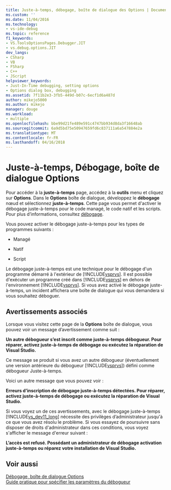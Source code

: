 ```yaml
---
title: Juste-à-temps, débogage, boîte de dialogue des Options | Documents Microsoft
ms.custom: ''
ms.date: 11/04/2016
ms.technology:
- vs-ide-debug
ms.topic: reference
f1_keywords:
- VS.ToolsOptionsPages.Debugger.JIT
- vs.debug.options.JIT
dev_langs:
- CSharp
- VB
- FSharp
- C++
- JScript
helpviewer_keywords:
- Just-In-Time debugging, setting options
- Options dialog box, debugging
ms.assetid: 7f11b2e3-3fb5-449d-b07c-6ecf1d6a487d
author: mikejo5000
ms.author: mikejo
manager: douge
ms.workload:
- multiple
ms.openlocfilehash: bbe99d21fe489e591c4747bb934d8da3f16648ab
ms.sourcegitcommit: 6a9d5bd75e50947659fd6c837111a6a547884e2a
ms.translationtype: MT
ms.contentlocale: fr-FR
ms.lasthandoff: 04/16/2018
---
```

# <a name="just-in-time-debugging-options-dialog-box"></a>Juste-à-temps, Débogage, boîte de dialogue Options
Pour accéder à la **juste-à-temps** page, accédez à la **outils** menu et cliquez sur **Options**. Dans le **Options** boîte de dialogue, développez le **débogage** nœud et sélectionnez **juste-à-temps**. Cette page vous permet d'activer le débogage juste-à-temps pour le code managé, le code natif et les scripts. Pour plus d’informations, consultez [débogage](../debugger/just-in-time-debugging-in-visual-studio.md).  
  
 Vous pouvez activer le débogage juste-à-temps pour les types de programmes suivants :  
  
-   Managé  
  
-   Natif  
  
-   Script  
  
 Le débogage juste-à-temps est une technique pour le débogage d'un programme démarré à l'extérieur de [!INCLUDE[vsprvs](../code-quality/includes/vsprvs_md.md)]. Il est possible d'exécuter un programme créé dans [!INCLUDE[vsprvs](../code-quality/includes/vsprvs_md.md)] en dehors de l'environnement [!INCLUDE[vsprvs](../code-quality/includes/vsprvs_md.md)]. Si vous avez activé le débogage juste-à-temps, un incident affichera une boîte de dialogue qui vous demandera si vous souhaitez déboguer.  
  
## <a name="associated-warnings"></a>Avertissements associés  
 Lorsque vous visitez cette page de la **Options** boîte de dialogue, vous pouvez voir un message d’avertissement comme suit :  
  
 **Un autre débogueur s’est inscrit comme juste-à-temps débogueur. Pour réparer, activez juste-à-temps de débogage ou exécutez la réparation de Visual Studio.**  
  
 Ce message se produit si vous avez un autre débogueur (éventuellement une version antérieure du débogueur [!INCLUDE[vsprvs](../code-quality/includes/vsprvs_md.md)]) défini comme débogueur Juste-à-temps.  
  
 Voici un autre message que vous pouvez voir :  
  
 **Erreurs d’inscription de débogage juste-à-temps détectées. Pour réparer, activez juste-à-temps de débogage ou exécutez la réparation de Visual Studio.**  
  
 Si vous voyez un de ces avertissements, avec le débogage juste-à-temps [!INCLUDE[vs_dev11_long](../data-tools/includes/vs_dev11_long_md.md)] nécessite des privilèges d’administrateur jusqu'à ce que vous avez résolu le problème. Si vous essayez de poursuivre sans disposer de droits d'administrateur dans ces conditions, vous voyez s'afficher le message d'erreur suivant :  
  
 **L’accès est refusé. Possédant un administrateur de débogage activation juste-à-temps ou réparez votre installation de Visual Studio.**  
  
## <a name="see-also"></a>Voir aussi  
 [Débogage, boîte de dialogue Options](../debugger/debugging-options-dialog-box.md)   
 [Guide pratique pour spécifier les paramètres du débogueur](../debugger/how-to-specify-debugger-settings.md)